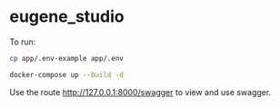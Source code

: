 # eugene_studio

To run:

```bash
cp app/.env-example app/.env
```
```bash
docker-compose up --build -d
```

Use the route http://127.0.0.1:8000/swagger to view and use swagger.